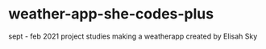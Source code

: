 # weather-app-she-codes-plus
sept - feb 2021 project studies making a weatherapp
created by Elisah Sky